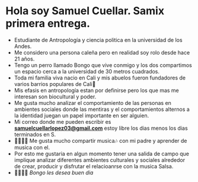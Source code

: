 # Hola soy Samuel Cuellar. Samix primera entrega. 
 - Estudiante de Antropología y ciencia politica en la universidad de los Andes. 
 - Me considero una persona caleña pero en realidad soy rolo desde hace 21 años. 
 - Tengo un perro llamado Bongo que vive conmigo y los dos compartimos un espacio cerca a la universidad de 30 metros cuadrados. 
  - Toda mi familia viva nacio en Cali y mis abuelos fueron fundadores de varios barrios populares de Cali🐣
  - Mis efasis en antropología estan por definirse pero los que mas me interesan son biocultural y poder.
  - Me gusta mucho analizar el comportamiento de las personas en ambientes sociales donde las mentiras y el comportamientos alternos a la identidad juegan un papel importante en ser alguien. 
  - Mi correo donde me pueden escribir es **samuelcuellarlopez03@gmail.com** estoy libre los dias menos los dias terminados en S. 
  - 🥸🥸🤠🤠 Me gusta mucho compartir musica🎶 con mi padre y aprender de musica con el. 
  - Por esto me gustaria en algun momento tener una salida de campo que implique analizar diferentes ambientes culturales y sociales alrededor de crear, producir y disfrutar el relacioanrse con la musica Salsa. 
  - 🐌🐛🐜🐛 *Bongo les desea buen dia* 